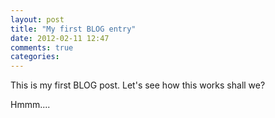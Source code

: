 ```yaml
---
layout: post
title: "My first BLOG entry"
date: 2012-02-11 12:47
comments: true
categories: 
---
```

This is my first BLOG post. Let's see how this works shall we?

Hmmm....
